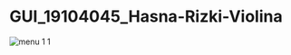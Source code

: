 # GUI_19104045_Hasna-Rizki-Violina
![menu 1 1](https://user-images.githubusercontent.com/72425456/107894366-f81b9480-6f61-11eb-8f94-9476d0449bfa.jpeg)
